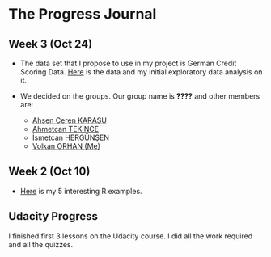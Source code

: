 # The Progress Journal

## Week 3 (Oct 24)

+ The data set that I propose to use in my project is German Credit Scoring Data. [Here](http://evds.tcmb.gov.tr/fame/webfactory/evdpw/rpt/36043.csv) is the data and my initial exploratory data analysis on it.

+ We decided on the groups. Our group name is **????** and other members are:

  + [Ahsen Ceren KARASU](https://mef-bda503.github.io/pj-karasua/)
  + [Ahmetcan TEKİNCE](https://mef-bda503.github.io/pj-tekincea/)
  + [İsmetcan HERGÜNŞEN](https://mef-bda503.github.io/pj-hergunsen/) 
  + [Volkan ORHAN (Me)](https://mef-bda503.github.io/pj-volorhan-1/)

## Week 2 (Oct 10)

+ [Here](files/interesting_examples2.html) is my 5 interesting R examples.

## Udacity Progress 
I finished first 3 lessons on the Udacity course. I did all the work required and all the quizzes. 
